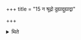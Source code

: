 +++
title = "15 न श्रूद्रो दुह्याद्दुह्याद्वा"

+++

<details><summary>थिते</summary>

15. A Śudra should not milk or rather he may milk.[^1]  

1. Cf. TB III.2.3.9; Cp. VI. 3.11-14.
</details>
